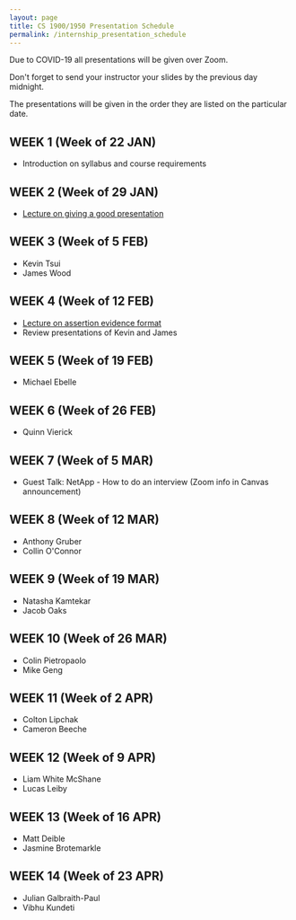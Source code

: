```yaml
---
layout: page
title: CS 1900/1950 Presentation Schedule
permalink: /internship_presentation_schedule
---
```


Due to COVID-19 all presentations will be given over Zoom.

Don't forget to send your instructor your slides by the previous day midnight.

The presentations will be given in the order they are listed on the particular date.

## WEEK 1 (Week of 22 JAN)

* Introduction on syllabus and course requirements
  
## WEEK 2 (Week of 29 JAN)

* [Lecture on giving a good presentation]({{site.baseurl}}/lectures/lecture-on-presentations-internship.pdf)

## WEEK 3 (Week of 5 FEB)
  
* Kevin Tsui
* James Wood

## WEEK 4 (Week of 12 FEB)

* [Lecture on assertion evidence format]({{site.baseurl}}/lectures/lecture-on-assertion-evidence-format.pptx)
* Review presentations of Kevin and James

## WEEK 5 (Week of 19 FEB)

* Michael Ebelle

## WEEK 6 (Week of 26 FEB)

* Quinn Vierick

## WEEK 7 (Week of 5 MAR)

* Guest Talk: NetApp - How to do an interview (Zoom info in Canvas announcement)

## WEEK 8 (Week of 12 MAR)

* Anthony Gruber
* Collin O'Connor

## WEEK 9 (Week of 19 MAR)

* Natasha Kamtekar
* Jacob Oaks

## WEEK 10 (Week of 26 MAR)

* Colin Pietropaolo
* Mike Geng

## WEEK 11 (Week of 2 APR)

* Colton Lipchak
* Cameron Beeche

## WEEK 12 (Week of 9 APR)

* Liam White McShane
* Lucas Leiby

## WEEK 13 (Week of 16 APR)

* Matt Deible
* Jasmine Brotemarkle

## WEEK 14 (Week of 23 APR)

* Julian Galbraith-Paul
* Vibhu Kundeti
